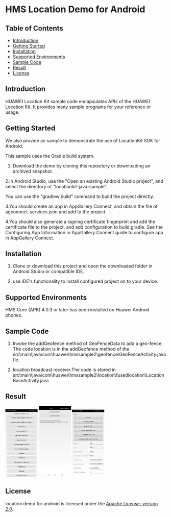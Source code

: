 # HMS Location Demo for Android


## Table of Contents

 * [Introduction](#introduction)
 * [Getting Started](#getting-started)
 * [Installation](#installation)
 * [Supported Environments](#supported-environments)
 * [Sample Code](#sample-code)
 * [Result](#result)
 * [License](#license)
 
 
## Introduction
HUAWEI Location Kit sample code encapsulates APIs of the HUAWEI Location Kit. It provides many sample programs for your reference or usage.
   

## Getting Started

We also provide an sample to demonstrate the use of LocationKit SDK for Android.

This sample uses the Gradle build system.

1. Download the demo by cloning this repository or downloading an archived snapshot.

2.In Android Studio, use the "Open an existing Android Studio project", and select the directory of "locationkit-java-sample".

You can use the "gradlew build" command to build the project directly.

3.You should create an app in AppGallery Connect, and obtain the file of agconnect-services.json and add to the project. 

4.You should also generate a signing certificate fingerprint and add the certificate file to the project, and add configuration to build.gradle. See the Configuring App Information in AppGallery Connect guide to configure app in AppGallery Connect.


## Installation
   
1. Clone or download this project and open the downloaded folder in Android Studio or compatible IDE.

2. use IDE's functionality to install configured project on to your device.
   

## Supported Environments
   HMS Core (APK) 4.0.3 or later has been installed on Huawei Android phones.

## Sample Code

1. Invoke the addGeofence method of GeoFenceData to add a geo-fence. The code location is in the addGeofence method of the  src\main\java\com\huawei\hmssample2\geofence\GeoFenceActivity.java fle.
   
2. location broadcast receiver.The code is stored in src\main\java\com\huawei\hmssample2\location\fusedlocation\LocationBaseActivity.java

## Result
<img src="images/home.png" width = 20% height = 20%>
<img src="images/locationgetlast.png" width = 20% height = 20%>
<img src="images/locationhd.png" width = 20% height = 20%>

##  License
location demo for android is licensed under the [Apache License, version 2.0](http://www.apache.org/licenses/LICENSE-2.0).
